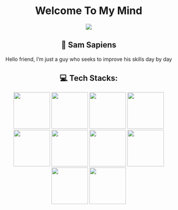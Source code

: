 <h1 align="center">Welcome To My Mind</h1>
<p align="center"><img src="https://i.gifer.com/6nOF.gif"/></p>

<h2 align="center">🦇 Sam Sapiens</h2>

<p align="center">Hello friend, I’m just a guy who seeks to improve his skills day by day </p>

<h2 align="center">💻 Tech Stacks: </h2>
<div align="center">
<img src="https://cdn.jsdelivr.net/npm/programming-languages-logos/src/python/python.png" height="100">
  <img src="https://cdn.jsdelivr.net/npm/programming-languages-logos/src/javascript/javascript.png" height="100">
  <img src="https://www.svgrepo.com/show/331760/sql-database-generic.svg" height="100">
  <img src="https://cdn.jsdelivr.net/npm/programming-languages-logos/src/cpp/cpp.png" height="100">
  <img src="https://cdn.jsdelivr.net/npm/programming-languages-logos/src/csharp/csharp.png" height="100">
  <img src="https://cdn.jsdelivr.net/npm/programming-languages-logos/src/java/java.png" height="100">
  <img src="https://cdn.jsdelivr.net/npm/programming-languages-logos/src/php/php.png" height="100">
  <img src="https://cdn.jsdelivr.net/npm/programming-languages-logos/src/typescript/typescript.png" height="100">
  <img src="https://www.svgrepo.com/show/374112/swift.svg" height="100">
  <img src="https://upload.wikimedia.org/wikipedia/commons/thumb/0/06/Kotlin_Icon.svg/1200px-Kotlin_Icon.svg.png" height="100">
</div>
